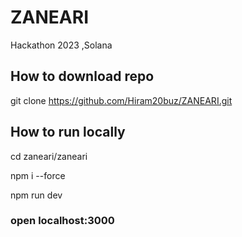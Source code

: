 # ZANEARI
Hackathon 2023 ,Solana

## How to download repo
git clone https://github.com/Hiram20buz/ZANEARI.git

## How to run locally
cd zaneari/zaneari

npm i --force

npm run dev 

### open localhost:3000

